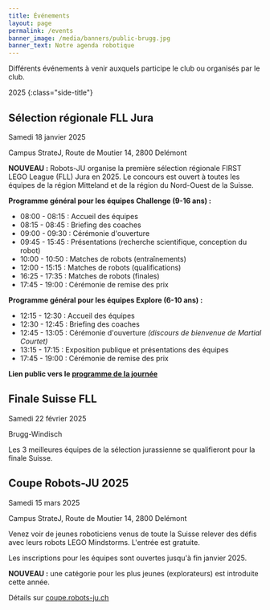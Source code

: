 ```yaml
---
title: Événements
layout: page
permalink: /events
banner_image: /media/banners/public-brugg.jpg
banner_text: Notre agenda robotique
---
```


Différents événements à venir auxquels participe le club ou organisés par le club.

2025
{:class="side-title"}

## Sélection régionale FLL Jura

<i class="fa fa-calendar"></i> Samedi 18 janvier 2025

<i class="fa fa-map-marker"></i> Campus StrateJ, Route de Moutier 14, 2800 Delémont

**NOUVEAU :** Robots-JU organise la première sélection régionale FIRST LEGO League (FLL) Jura en 2025.
Le concours est ouvert à toutes les équipes de la région Mitteland et de la région du Nord-Ouest de la Suisse.

**Programme général pour les équipes Challenge (9-16 ans) :**
- 08:00 - 08:15 : Accueil des équipes
- 08:15 - 08:45 : Briefing des coaches
- 09:00 - 09:30 : Cérémonie d'ouverture
- 09:45 - 15:45 : Présentations (recherche scientifique, conception du robot)
- 10:00 - 10:50 : Matches de robots (entraînements)
- 12:00 - 15:15 : Matches de robots (qualifications)
- 16:25 - 17:35 : Matches de robots (finales)
- 17:45 - 19:00 : Cérémonie de remise des prix

**Programme général pour les équipes Explore (6-10 ans) :**
- 12:15 - 12:30 : Accueil des équipes
- 12:30 - 12:45 : Briefing des coaches
- 12:45 - 13:05 : Cérémonie d'ouverture *(discours de bienvenue de Martial Courtet)*
- 13:15 - 17:15 : Exposition publique et présentations des équipes
- 17:45 - 19:00 : Cérémonie de remise des prix

**Lien public vers le [programme de la journée](https://planning.hands-on-technology.org/public/jura)**

## Finale Suisse FLL

<i class="fa fa-calendar"></i> Samedi 22 février 2025

<i class="fa fa-map-marker"></i> Brugg-Windisch

Les 3 meilleures équipes de la sélection jurassienne se qualifieront pour la finale Suisse.

## Coupe Robots-JU 2025

<i class="fa fa-calendar"></i> Samedi 15 mars 2025

<i class="fa fa-map-marker"></i> Campus StrateJ, Route de Moutier 14, 2800 Delémont

Venez voir de jeunes roboticiens venus de toute la Suisse relever des défis avec leurs robots LEGO Mindstorms.
L'entrée est gratuite.

Les inscriptions pour les équipes sont ouvertes jusqu'à fin janvier 2025.

**NOUVEAU :** une catégorie pour les plus jeunes (explorateurs) est introduite cette année.

Détails sur [coupe.robots-ju.ch](https://coupe.robots-ju.ch/)
